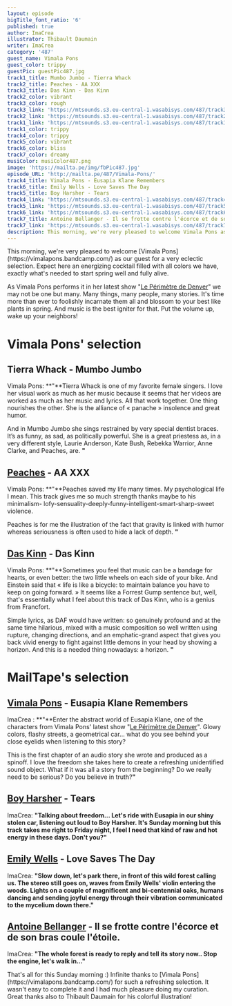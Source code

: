 ```yaml
---
layout: episode
bigTitle_font_ratio: '6'
published: true
author: ImaCrea
illustrator: Thibault Daumain
writer: ImaCrea
category: '487'
guest_name: Vimala Pons
guest_color: trippy
guestPic: guestPic487.jpg
track1_title: Mumbo Jumbo - Tierra Whack
track2_title: Peaches - AA XXX
track3_title: Das Kinn - Das Kinn
track2_color: vibrant
track3_color: rough
track3_link: 'https://mtsounds.s3.eu-central-1.wasabisys.com/487/track3.mp3'
track2_link: 'https://mtsounds.s3.eu-central-1.wasabisys.com/487/track2.mp3'
track1_link: 'https://mtsounds.s3.eu-central-1.wasabisys.com/487/track1.mp3'
track1_color: trippy
track4_color: trippy
track5_color: vibrant
track6_color: bliss
track7_color: dreamy
musiColor: musiColor487.png
image: 'https://mailta.pe/img/fbPic487.jpg'
episode_URL: 'http://mailta.pe/487/Vimala-Pons/'
track4_title: Vimala Pons - Eusapia Klane Remembers
track6_title: Emily Wells - Love Saves The Day
track5_title: Boy Harsher - Tears
track4_link: 'https://mtsounds.s3.eu-central-1.wasabisys.com/487/track4.mp3'
track5_link: 'https://mtsounds.s3.eu-central-1.wasabisys.com/487/track5.mp3'
track6_link: 'https://mtsounds.s3.eu-central-1.wasabisys.com/487/track6.mp3'
track7_title: Antoine Bellanger - Il se frotte contre l'écorce et de son bras coule l'étoile.
track7_link: 'https://mtsounds.s3.eu-central-1.wasabisys.com/487/track7.mp3'
description: This morning, we're very pleased to welcome Vimala Pons as our guest for a very eclectic selection. Expect here an energizing cocktail filled with all colors we have, exactly what's needed to start spring well and fully alive.
---
```

<p id="introduction">This morning, we're very pleased to welcome [Vimala Pons](https://vimalapons.bandcamp.com/) as our guest for a very eclectic selection. Expect here an energizing cocktail filled with all colors we have, exactly what's needed to start spring well and fully alive.

As Vimala Pons performs it in her latest show "[Le Périmètre de Denver](https://www.theatre-contemporain.net/spectacles/Le-Perimetre-de-Denver/lesdates)" we may not be one but many. Many things, many people, many stories. It's time more than ever to foolishly incarnate them all and blossom to your best like plants in spring. And music is the best igniter for that. Put the volume up, wake up your neighbors!
</p>

# Vimala Pons' selection

## Tierra Whack - Mumbo Jumbo
Vimala Pons: **"**Tierra Whack is one of my favorite female singers. I love her visual work as much as her music because it seems that her videos are worked as much as her music and lyrics. All that work together. One thing nourishes the other. She is the alliance of « panache » insolence and great humor.

And in Mumbo Jumbo she sings restrained by very special dentist braces. It’s as funny, as sad, as politically powerful. She is a great priestess as, in a very different style, Laurie Anderson, Kate Bush, Rebekka Warrior, Anne Clarke, and Peaches, are. **"**

## [Peaches](https://peachesofficial.bandcamp.com) - AA XXX
Vimala Pons: **"**Peaches saved my life many times. My psychological life I mean. This track gives me so much strength thanks maybe to his minimalism- lofy-sensuality-deeply-funny-intelligent-smart-sharp-sweet violence.

Peaches is for me the illustration of the fact that gravity is linked with humor whereas seriousness is often used to hide a lack of depth. **"**

## [Das Kinn](https://mmodemm.bandcamp.com/album/das-kinn-mdm-5) - Das Kinn 
Vimala Pons: **"**Sometimes you feel that music can be a bandage for hearts, or even better: the two little wheels on each side of your bike. And Einstein said that « life is like a bicycle: to maintain balance you have to keep on going forward. » It seems like a Forrest Gump sentence but, well, that's essentially what I feel about this track of Das Kinn, who is a genius from Francfort.

Simple lyrics, as DAF would have written: so genuinely profound and at the same time hilarious, mixed with a music composition so well written using rupture, changing directions, and an emphatic-grand aspect that gives you back vivid energy to fight against little demons in your head by showing a horizon. And this is a needed thing nowadays: a horizon. **"**

# MailTape's selection

## [Vimala Pons](https://vimalapons.bandcamp.com/) - Eusapia Klane Remembers
ImaCrea : **"**Enter the abstract world of Eusapia Klane, one of the characters from Vimala Pons' latest show "[Le Périmètre de Denver](https://www.theatre-contemporain.net/spectacles/Le-Perimetre-de-Denver/lesdates)". Glowy colors, flashy streets, a geometrical car... what do you see behind your close eyelids when listening to this story?

This is the first chapter of an audio story she wrote and produced as a spinoff. I love the freedom she takes here to create a refreshing unidentified sound object. What if it was all a story from the beginning? Do we really need to be serious? Do you believe in truth?**"**  

## [Boy Harsher](https://boyharsher.bandcamp.com) - Tears
ImaCrea: **"**Talking about freedom... Let's ride with Eusapia in our shiny stolen car, listening out loud to Boy Harsher. It's Sunday morning but this track takes me right to Friday night, I feel I need that kind of raw and hot energy in these days. Don't you?**"**

## [Emily Wells](https://emilywells.bandcamp.com) - Love Saves The Day
ImaCrea: **"**Slow down, let's park there, in front of this wild forest calling us. The stereo still goes on, waves from Emily Wells' violin entering the woods. Lights on a couple of magnificent and bi-centennial oaks, humans dancing and sending joyful energy through their vibration communicated to the mycelium down there.**"**

## [Antoine Bellanger](https://antoinebellanger.bandcamp.com) - Il se frotte contre l'écorce et de son bras coule l'étoile.
ImaCrea: **"**The whole forest is ready to reply and tell its story now.. Stop the engine, let's walk in...**"**

<p id="outroduction">That's all for this Sunday morning :) Infinite thanks to [Vimala Pons](https://vimalapons.bandcamp.com/) for such a refreshing selection. It wasn't easy to complete it and I had much pleasure doing my curation. Great thanks also to Thibault Daumain for his colorful illustration!</p>
